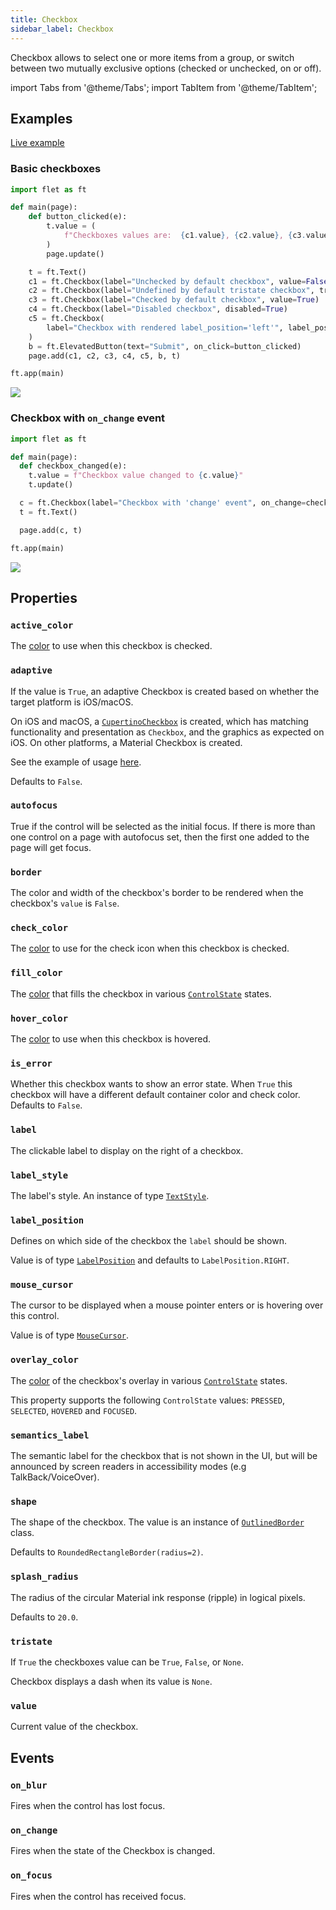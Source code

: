 ```yaml
---
title: Checkbox
sidebar_label: Checkbox
---
```


Checkbox allows to select one or more items from a group, or switch between two mutually exclusive options (checked or unchecked, on or off).

import Tabs from '@theme/Tabs';
import TabItem from '@theme/TabItem';

## Examples

[Live example](https://flet-controls-gallery.fly.dev/input/checkbox)

### Basic checkboxes

<Tabs groupId="language">
  <TabItem value="python" label="Python" default>

```python
import flet as ft

def main(page):
    def button_clicked(e):
        t.value = (
            f"Checkboxes values are:  {c1.value}, {c2.value}, {c3.value}, {c4.value}, {c5.value}."
        )
        page.update()

    t = ft.Text()
    c1 = ft.Checkbox(label="Unchecked by default checkbox", value=False)
    c2 = ft.Checkbox(label="Undefined by default tristate checkbox", tristate=True)
    c3 = ft.Checkbox(label="Checked by default checkbox", value=True)
    c4 = ft.Checkbox(label="Disabled checkbox", disabled=True)
    c5 = ft.Checkbox(
        label="Checkbox with rendered label_position='left'", label_position=ft.LabelPosition.LEFT
    )
    b = ft.ElevatedButton(text="Submit", on_click=button_clicked)
    page.add(c1, c2, c3, c4, c5, b, t)

ft.app(main)
```
  </TabItem>
</Tabs>

<img src="/img/docs/controls/checkbox/basic-checkbox.gif" className="screenshot-40" />

### Checkbox with `on_change` event

<Tabs groupId="language">
  <TabItem value="python" label="Python" default>

```python
import flet as ft

def main(page):
  def checkbox_changed(e):
    t.value = f"Checkbox value changed to {c.value}" 
    t.update()

  c = ft.Checkbox(label="Checkbox with 'change' event", on_change=checkbox_changed)
  t = ft.Text()

  page.add(c, t)

ft.app(main)
```
  </TabItem>
</Tabs>

<img src="/img/docs/controls/checkbox/checkbox-with-change-event.gif" className="screenshot-40" />

## Properties

### `active_color`

The [color](/docs/reference/colors) to use when this checkbox is checked.

### `adaptive`

If the value is `True`, an adaptive Checkbox is created based on whether the target platform is iOS/macOS.

On iOS and macOS, a [`CupertinoCheckbox`](/docs/controls/cupertinocheckbox) is created, which has matching functionality and presentation as `Checkbox`, and the graphics as expected on iOS. On other platforms, a Material Checkbox is created.

See the example of usage [here](/docs/controls/cupertinocheckbox#cupertinocheckbox-and-adaptive-checkbox-example).

Defaults to `False`.

### `autofocus`

True if the control will be selected as the initial focus. If there is more than one control on a page with autofocus set, then the first one added to the page will get focus.

### `border`

The color and width of the checkbox's border to be rendered when the checkbox's `value` is `False`.

### `check_color`

The [color](/docs/reference/colors) to use for the check icon when this checkbox is checked.

### `fill_color`

The [color](/docs/reference/colors) that fills the checkbox in
various [`ControlState`](/docs/reference/types/controlstate) states.

### `hover_color`

The [color](/docs/reference/colors) to use when this checkbox is hovered.

### `is_error`

Whether this checkbox wants to show an error state. When `True` this checkbox will have a different default container color and check color. Defaults to `False`.

### `label`

The clickable label to display on the right of a checkbox.

### `label_style`

The label's style. An instance of type [`TextStyle`](/docs/reference/types/textstyle).

### `label_position`

Defines on which side of the checkbox the `label` should be shown.

Value is of type [`LabelPosition`](/docs/reference/types/labelposition) and defaults to `LabelPosition.RIGHT`.

### `mouse_cursor`

The cursor to be displayed when a mouse pointer enters or is hovering over this control.

Value is of type [`MouseCursor`](/docs/reference/types/mousecursor).

### `overlay_color`

The [color](/docs/reference/colors) of the checkbox's overlay in
various [`ControlState`](/docs/reference/types/controlstate) states.

This property supports the following `ControlState` values: `PRESSED`, `SELECTED`, `HOVERED` and `FOCUSED`.

### `semantics_label`

The semantic label for the checkbox that is not shown in the UI, but will be announced by screen readers in accessibility modes (e.g TalkBack/VoiceOver).

### `shape`

The shape of the checkbox. The value is an instance of [`OutlinedBorder`](/docs/reference/types/outlinedborder) class.

Defaults to `RoundedRectangleBorder(radius=2)`.

### `splash_radius`

The radius of the circular Material ink response (ripple) in logical pixels.

Defaults to `20.0`.

### `tristate`

If `True` the checkboxes value can be `True`, `False`, or `None`.

Checkbox displays a dash when its value is `None`.

### `value`

Current value of the checkbox.

## Events

### `on_blur`

Fires when the control has lost focus.

### `on_change`

Fires when the state of the Checkbox is changed.

### `on_focus`

Fires when the control has received focus.
